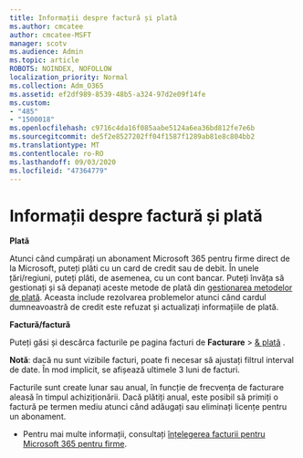 ```yaml
---
title: Informații despre factură și plată
ms.author: cmcatee
author: cmcatee-MSFT
manager: scotv
ms.audience: Admin
ms.topic: article
ROBOTS: NOINDEX, NOFOLLOW
localization_priority: Normal
ms.collection: Adm_O365
ms.assetid: ef2df989-8539-48b5-a324-97d2e09f14fe
ms.custom:
- "485"
- "1500018"
ms.openlocfilehash: c9716c4da16f085aabe5124a6ea36bd812fe7e6b
ms.sourcegitcommit: de5f2e8527202ff04f1587f1289ab81e8c804bb2
ms.translationtype: MT
ms.contentlocale: ro-RO
ms.lasthandoff: 09/03/2020
ms.locfileid: "47364779"
---
```

# <a name="invoice-and-payment-information"></a>Informații despre factură și plată

**Plată**

Atunci când cumpărați un abonament Microsoft 365 pentru firme direct de la Microsoft, puteți plăti cu un card de credit sau de debit.  În unele țări/regiuni, puteți plăti, de asemenea, cu un cont bancar.  Puteți învăța să gestionați și să depanați aceste metode de plată din [gestionarea metodelor de plată](https://docs.microsoft.com/microsoft-365/commerce/billing-and-payments/manage-payment-methods). Aceasta include rezolvarea problemelor atunci când cardul dumneavoastră de credit este refuzat și actualizați informațiile de plată.

**Factură/factură**

Puteți găsi și descărca facturile pe pagina facturi de **Facturare**  >  [& plată](https://go.microsoft.com/fwlink/p/?linkid=848039) .  

**Notă**: dacă nu sunt vizibile facturi, poate fi necesar să ajustați filtrul interval de date.  În mod implicit, se afișează ultimele 3 luni de facturi.

Facturile sunt create lunar sau anual, în funcție de frecvența de facturare aleasă în timpul achiziționării.  Dacă plătiți anual, este posibil să primiți o factură pe termen mediu atunci când adăugați sau eliminați licențe pentru un abonament.

- Pentru mai multe informații, consultați [înțelegerea facturii pentru Microsoft 365 pentru firme](https://docs.microsoft.com/microsoft-365/commerce/billing-and-payments/understand-your-invoice2).